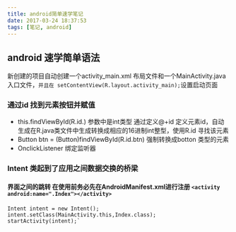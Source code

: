 ```yaml
---
title: android简单速学笔记
date: 2017-03-24 18:37:53
tags: [笔记, android]
---
```


## android 速学简单语法

新创建的项目自动创建一个activity_main.xml 布局文件和一个MainActivity.java 入口文件，`并且在 setContentView(R.layout.activity_main);`设置启动页面

### 通过id 找到元素按钮并赋值

- this.findViewById(R.id.) 参数中是int类型 通过定义@+id 定义元素id，自动生成在R.java类文件中生成转换成相应的16进制int整型，使用R.id 寻找该元素
- Button btn = (Button)findViewById(R.id.btn) 强制转换成botton 类型的元素
- OnclickListener 绑定监听器


### Intent 类起到了应用之间数据交换的桥梁

#### 界面之间的跳转 在使用前务必先在AndroidManifest.xml进行注册 `<activity android:name=".Index"></activity>`
```
Intent intent = new Intent();
intent.setClass(MainActivity.this,Index.class);
startActivity(intent);`
```

